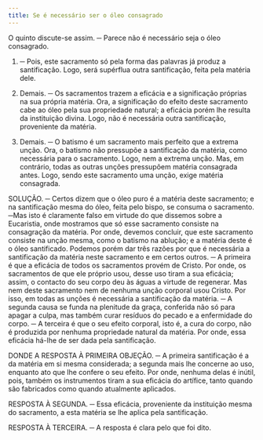 ```yaml
---
title: Se é necessário ser o óleo consagrado
---
```


O quinto discute-se assim. ─ Parece não é necessário seja o óleo consagrado.  

1. ─ Pois, este sacramento só pela forma das palavras já produz a santificação. Logo, será supérflua outra santificação, feita pela matéria dele.  

2. Demais. ─ Os sacramentos trazem a eficácia e a significação próprias na sua própria matéria. Ora, a significação do efeito deste sacramento cabe ao óleo pela sua propriedade natural; a eficácia porém lhe resulta da instituição divina. Logo, não é necessária outra santificação, proveniente da matéria.  

3. Demais. ─ O batismo é um sacramento mais perfeito que a extrema unção. Ora, o batismo não pressupõe a santificação da matéria, como necessária para o sacramento. Logo, nem a extrema unção.  Mas, em contrário, todas as outras unções pressupõem matéria consagrada antes. Logo, sendo este sacramento uma unção, exige matéria consagrada.  

SOLUÇÃO. ─ Certos dizem que o óleo puro é a matéria deste sacramento; e na santificação mesma do óleo, feita pelo bispo, se consuma o sacramento. ─Mas isto é claramente falso em virtude do que dissemos sobre a Eucaristia, onde mostramos que só esse sacramento consiste na consagração da matéria.  Por onde, devemos concluir, que este sacramento consiste na unção mesma, como o batismo na ablução; e a matéria deste é o óleo santificado. Podemos porém dar três razões por que é necessária a santificação da matéria neste sacramento e em certos outros. ─ A primeira é que a eficácia de todos os sacramentos provém de Cristo. Por onde, os sacramentos de que ele próprio usou, desse uso tiram a sua eficácia; assim, o contacto do seu corpo deu às águas a virtude de regenerar. Mas nem deste sacramento nem de nenhuma unção corporal usou Cristo. Por isso, em todas as unções é necessária a santificação da matéria. ─ A segunda causa se funda na plenitude da graça, conferida não só para apagar a culpa, mas também curar resíduos do pecado e a enfermidade do corpo. ─ A terceira é que o seu efeito corporal, isto é, a cura do corpo, não é produzida por nenhuma propriedade natural da matéria. Por onde, essa eficácia há-lhe de ser dada pela santificação.  

DONDE A RESPOSTA À PRIMEIRA OBJEÇÃO. ─ A primeira santificação é a da matéria em si mesma considerada; a segunda mais lhe concerne ao uso, enquanto ato que lhe confere o seu efeito. Por onde, nenhuma delas é inútil, pois, também os instrumentos tiram a sua eficácia do artífice, tanto quando são fabricados como quando atualmente aplicados.  

RESPOSTA À SEGUNDA. ─ Essa eficácia, proveniente da instituição mesma do sacramento, a esta matéria se lhe aplica pela santificação.  

RESPOSTA À TERCEIRA. ─ A resposta é clara pelo que foi dito.